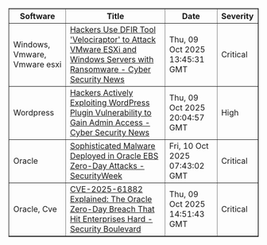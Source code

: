 <table border="1" style="width:100%; border-collapse: collapse;">
<thead>
<tr>
<th>Software</th>
<th>Title</th>
<th>Date</th>
<th>Severity</th>
</tr>
</thead>
<tbody><tr>
<td>Windows, Vmware, Vmware esxi</td>
<td><a href="https://news.google.com/rss/articles/CBMicEFVX3lxTE9VdEF2TndEZWlOOE9Fb2RhNlNLbkdKbnQzOGhuTHNjeWhzS0Y4NndXVjdES2dsR0l4N2c3eV9EUkhJcGRSX090dzNxSXNEMEZYeXZRQmlJRW9jQmd5QmJRVXo1SjZxcTR2NXBkc2gzUmHSAXZBVV95cUxOVm5RMDhrMnBiaEx3Mjk0dGhpcm04SnB3OFhaRFNsa3NiQlBTRDRtS3JfdWhGTHVSLWF1NkhFLTlLQTcwa0VHSVpXSmNXeW9RX1d4QWc5QTNJVTctSmZ0X1J0VzRzNFQtZmVGR1VjU3NZM0lURVZ3?oc=5">Hackers Use DFIR Tool 'Velociraptor' to Attack VMware ESXi and Windows Servers with Ransomware - Cyber Security News</a></td>
<td>Thu, 09 Oct 2025 13:45:31 GMT</td>
<td>Critical</td>
</tr>
<tr>
<td>Wordpress</td>
<td><a href="https://news.google.com/rss/articles/CBMicEFVX3lxTE5MelVPdjgzQ0dDSjJwcEF3NVB6S1hzS084d2Zod0h0WEdGcXNMVUZoZExQb01HeDVmRnY5ZnFQSFpOR3liN3lBZ2tnUDFQT3Zpa2NMMnYzNUpGRUo3dkgzWkFRVWROY29MWVNSc19YWDDSAXZBVV95cUxPcGowMTZQRUZyazVwTTVCMnV2c1hCdmlMMEE5TG9hQkJTdFdBYzV6dmFoQk1lNU00S0RhRTUyeTR0UXQ5a0s2V0p4SzF4cmpONzBPM0JYQ0UwTlhYbDV5UTBrUFVNTFU2Wi1DeVo1bGpBOGNMT0t3?oc=5">Hackers Actively Exploiting WordPress Plugin Vulnerability to Gain Admin Access - Cyber Security News</a></td>
<td>Thu, 09 Oct 2025 20:04:57 GMT</td>
<td>High</td>
</tr>
<tr>
<td>Oracle</td>
<td><a href="https://news.google.com/rss/articles/CBMilgFBVV95cUxQSjRtbnY5YmNrVEh2R0tlaEhiWlYyTWp5bk9POExDX0s3VVdrLU1xeHNFSFpBMDNHdmIwYW45S2ZNYnVVT3Rzbmd3LTMtY3F5TFBNLVd5WjJLajA2WThZMmVoam0yX2pqWUxuTldPWWFVOFVmaVFxTV9WTDVkQXJwUnBLaEwyUEVaYndKczIyc09lSWFWUkHSAZsBQVVfeXFMTXdGaVNYRDdTcHVQTmpJUUJVSEd6cnBIRUliVlZEeXBTdEZYVG5QZi1BYXlKR3Y3SE92dWpLSGxQQ05FOTI3eWNNSnVuVGR1MkNRcEpNRTFWcVWidXA3bkJKXzB1MWZWelNZTnU0X0paaVNvUjdkcS1HZ2Y1cGY5WFZNZ2dCQ1FBTFNFMzVtdWFoN1JLdlBKUVE5N2c?oc=5">Sophisticated Malware Deployed in Oracle EBS Zero-Day Attacks - SecurityWeek</a></td>
<td>Fri, 10 Oct 2025 07:43:02 GMT</td>
<td>Critical</td>
</tr>
<tr>
<td>Oracle, Cve</td>
<td><a href="https://news.google.com/rss/articles/CBMitwFBVV95cUxNTnZXRjBuT3JsODJJV3BvcXQ2bkhDRW5pZjB0ai15S2c4RmVpYmZPZmowRUFzdXB6ZXhoSUxjRUNxeV9CV3VVMTA5Q0hxZldyRjBhZFdJTWQ1UzV2MkxIc1k3ak1VNjlMRUFwczNGb1d5R1FsZUNiRXk4Skl4aTJLRU45RHRHZVZVNUc3U29QTzl6NjZZVVZHOTY2cUFzRkU1aW9XWWZhN1JwUDk0d2tTdTFIajI1ZFE?oc=5">CVE-2025-61882 Explained: The Oracle Zero-Day Breach That Hit Enterprises Hard - Security Boulevard</a></td>
<td>Thu, 09 Oct 2025 14:51:43 GMT</td>
<td>Critical</td>
</tr>
</tbody>
</table>